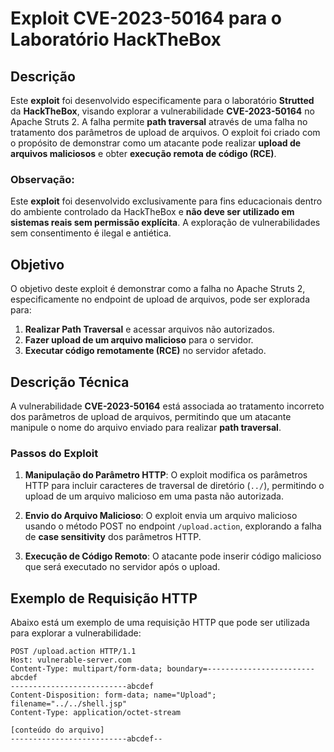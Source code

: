 # Exploit CVE-2023-50164 para o Laboratório HackTheBox

## Descrição
Este **exploit** foi desenvolvido especificamente para o laboratório **Strutted** da **HackTheBox**, visando explorar a vulnerabilidade **CVE-2023-50164** no Apache Struts 2. A falha permite **path traversal** através de uma falha no tratamento dos parâmetros de upload de arquivos. O exploit foi criado com o propósito de demonstrar como um atacante pode realizar **upload de arquivos maliciosos** e obter **execução remota de código (RCE)**.

### Observação:
Este **exploit** foi desenvolvido exclusivamente para fins educacionais dentro do ambiente controlado da HackTheBox e **não deve ser utilizado em sistemas reais sem permissão explícita**. A exploração de vulnerabilidades sem consentimento é ilegal e antiética.

## Objetivo
O objetivo deste exploit é demonstrar como a falha no Apache Struts 2, especificamente no endpoint de upload de arquivos, pode ser explorada para:
1. **Realizar Path Traversal** e acessar arquivos não autorizados.
2. **Fazer upload de um arquivo malicioso** para o servidor.
3. **Executar código remotamente (RCE)** no servidor afetado.

## Descrição Técnica
A vulnerabilidade **CVE-2023-50164** está associada ao tratamento incorreto dos parâmetros de upload de arquivos, permitindo que um atacante manipule o nome do arquivo enviado para realizar **path traversal**.

### Passos do Exploit
1. **Manipulação do Parâmetro HTTP**: O exploit modifica os parâmetros HTTP para incluir caracteres de traversal de diretório (`../`), permitindo o upload de um arquivo malicioso em uma pasta não autorizada.
   
2. **Envio do Arquivo Malicioso**: O exploit envia um arquivo malicioso usando o método POST no endpoint `/upload.action`, explorando a falha de **case sensitivity** dos parâmetros HTTP.

3. **Execução de Código Remoto**: O atacante pode inserir código malicioso que será executado no servidor após o upload.

## Exemplo de Requisição HTTP
Abaixo está um exemplo de uma requisição HTTP que pode ser utilizada para explorar a vulnerabilidade:

```http
POST /upload.action HTTP/1.1
Host: vulnerable-server.com
Content-Type: multipart/form-data; boundary=------------------------abcdef
--------------------------abcdef
Content-Disposition: form-data; name="Upload"; filename="../../shell.jsp"
Content-Type: application/octet-stream

[conteúdo do arquivo]
--------------------------abcdef--

